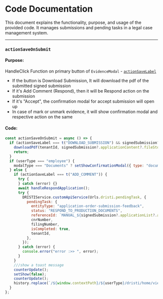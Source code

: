 # Code Documentation

This document explains the functionality, purpose, and usage of the provided code. It manages submissions and pending tasks in a legal case management system.

---

### `actionSaveOnSubmit`

#### Purpose:

HandleClick Function on primary button of `EvidenceModal` - [`actionSaveLabel`](./ActionSaveLabel.md)

- If the button is Download Submission, It will download the pdf of the submitted signed submission
- If it's Add Comment (Respond), then it will be Respond action on the submission
- If it's "Accept", the confirmation modal for accept submission will open up
- In case of mark or unmark evidence, it will show confirmation modal and respective action on the same

#### Code:

```javascript
const actionSaveOnSubmit = async () => {
  if (actionSaveLabel === t("DOWNLOAD_SUBMISSION") && signedSubmission?.applicationContent?.fileStoreId) {
    downloadPdf(tenantId, signedSubmission?.applicationContent?.fileStoreId);
    return;
  }
  if (userType === "employee") {
    modalType === "Documents" ? setShowConfirmationModal({ type: "documents-confirmation" }) : setShowConfirmationModal({ type: "accept" });
  } else {
    if (actionSaveLabel === t("ADD_COMMENT")) {
      try {
      } catch (error) {}
      await handleRespondApplication();
      try {
        DRISTIService.customApiService(Urls.dristi.pendingTask, {
          pendingTask: {
            entityType: "application-order-submission-feedback",
            status: "RESPOND_TO_PRODUCTION_DOCUMENTS",
            referenceId: `MANUAL_${signedSubmission?.applicationList?.applicationNumber}`,
            cnrNumber,
            filingNumber,
            isCompleted: true,
            tenantId,
          },
        });
      } catch (error) {
        console.error("error :>> ", error);
      }
    }
    ///show a toast message
    counterUpdate();
    setShow(false);
    counterUpdate();
    history.replace(`/${window.contextPath}/${userType}/dristi/home/view-case?caseId=${caseId}&filingNumber=${filingNumber}&tab=Submissions`);
  }
};
```
